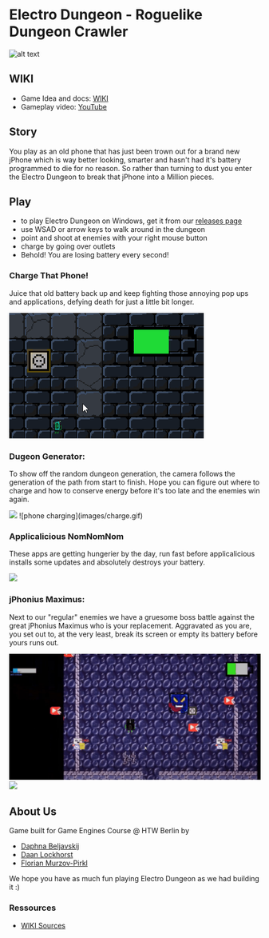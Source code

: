 # Electro Dungeon - Roguelike Dungeon Crawler

![alt text](https://github.com/daaning/GT2unrealElectroDungeon/images/title.PNG)
## WIKI

* Game Idea and docs: [WIKI](https://github.com/daaning/GT2roguelike/wiki/Spielidee:-Electro-Dungeon)
* Gameplay video: [YouTube](https://youtu.be/g7ZBKINKmYg)
## Story

You play as an old phone that has just been trown out for a brand new jPhone which is way better looking, smarter and hasn't had it's battery programmed to die for no reason. So rather than turning to dust you enter the Electro Dungeon to break that jPhone into a Million pieces. 

## Play 
- to play Electro Dungeon on Windows, get it from our [releases page](https://github.com/daaning/GT2roguelike/releases)
- use WSAD or arrow keys to walk around in the dungeon 
- point and shoot at enemies with your right mouse button
- charge by going over outlets
- Behold! You are losing battery every second!

### Charge That Phone!
Juice that old battery back up and keep fighting those annoying pop ups and applications, defying death for just a little bit longer.

![phone charging](images/charge.gif)

### Dugeon Generator:
To show off the random dungeon generation, the camera follows the generation of the path from start to finish. Hope you can figure out where to charge and how to conserve energy before it's too late and the enemies win again.

<img src="https://github.com/daaning/GT2roguelike/blob/main/Assets/GIFs/startbildschrim.gif" width="390" />
![phone charging](images/charge.gif)

### Applicalicious NomNomNom
These apps are getting hungerier by the day, run fast before applicalicious installs some updates and absolutely destroys your battery.

<img src="https://github.com/daaning/GT2roguelike/blob/main/Assets/GIFs/akkufresser.gif" width="390" />

### jPhonius Maximus:
Next to our "regular" enemies we have a gruesome boss battle against the great jPhonius Maximus who is your replacement. Aggravated as you are, you set out to, at the very least, break its screen or empty its battery before yours runs out.

![bossbattle](images/bossbattle.gif)
<img src="https://github.com/daaning/GT2unrealElectroDungeon/images/bossbattle.gif" width="390" />

## About Us

Game built for Game Engines Course @ HTW Berlin by
* [Daphna Beljavskij](https://github.com/DaphiFluffi)
* [Daan Lockhorst](https://github.com/daaning)
* [Florian Murzov-Pirkl](https://github.com/loxer)


We hope you have as much fun playing Electro Dungeon as we had building it :)

### Ressources
* [WIKI Sources](https://github.com/daaning/GT2roguelike/wiki/sources)


